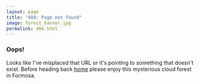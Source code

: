 ```yaml
---
layout: page
title: "404: Page not found"
image: forest_banner.jpg
permalink: 404.html
---
```


### Oops!
Looks like I've misplaced that URL or it's pointing to something that doesn't exist. Before heading back [home]([site.baseurl](https://kpsimonlin.github.io/)) please enjoy this mysterious cloud forest in Formosa.
